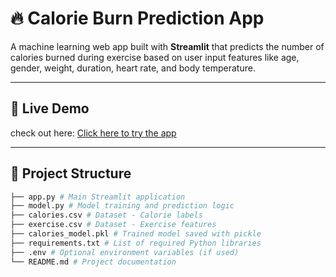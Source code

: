 # 🔥 Calorie Burn Prediction App

A machine learning web app built with **Streamlit** that predicts the number of calories burned during exercise based on user input features like age, gender, weight, duration, heart rate, and body temperature.

---

## 📌 Live Demo

check out here: [Click here to try the app](https://caloriesburnprediction-ugswrbwtgugrkohy2fmcf6.streamlit.app/)

---

## 📁 Project Structure
```bash
├── app.py # Main Streamlit application
├── model.py # Model training and prediction logic
├── calories.csv # Dataset - Calorie labels
├── exercise.csv # Dataset - Exercise features
├── calories_model.pkl # Trained model saved with pickle
├── requirements.txt # List of required Python libraries
├── .env # Optional environment variables (if used)
└── README.md # Project documentation
```

